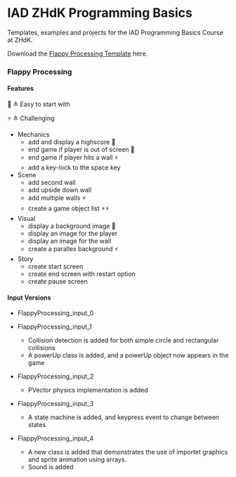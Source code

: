 # IAD ZHdK Programming Basics
Templates, examples and projects for the IAD Programming Basics Course at ZHdK.

Download the [Flappy Processing Template](https://github.com/IAD-ZHDK/programming-basics/releases/download/v1.0/FlappyProcessing.zip) here.

### Flappy Processing

#### Features

🐙 ≙ Easy to start with

⚡️ ≙ Challenging

- Mechanics
	- add and display a highscore 🐙  
	- end game if player is out of screen 🐙
	- end game if player hits a wall ⚡️
	- add a key-lock to the space key
- Scene
	- add second wall
	- add upside down wall
	- add multiple walls ⚡️
	- create a game object list ⚡️⚡️
- Visual
	- display a background image 🐙
	- display an image for the player
	- display an image for the wall
	- create a parallex background ⚡️
- Story
	- create start screen
	- create end screen with restart option
	- create pause screen

#### Input Versions

- FlappyProcessing_input_0
	

- FlappyProcessing_input_1
	- Collision detection is added for both simple circle and rectangular collisions
	- A powerUp class is added, and a powerUp object now appears in the game  

- FlappyProcessing_input_2
	- PVector physics implementation is added
	
- FlappyProcessing_input_3
	- A state machine is added, and keypress event to change between states
	
- FlappyProcessing_input_4
	- A new class is added that demonstrates the use of importet graphics and sprite animation using arrays. 
	- Sound is added 
